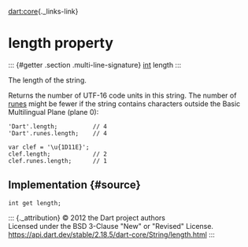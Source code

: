 [dart:core](../../dart-core/dart-core-library){._links-link}

length property
===============

::: {#getter .section .multi-line-signature}
[int](../int-class) length
:::

The length of the string.

Returns the number of UTF-16 code units in this string. The number of
[runes](runes) might be fewer if the string contains characters outside
the Basic Multilingual Plane (plane 0):

``` {.language-dart data-language="dart"}
'Dart'.length;          // 4
'Dart'.runes.length;    // 4

var clef = '\u{1D11E}';
clef.length;            // 2
clef.runes.length;      // 1
```

Implementation {#source}
--------------

``` {.language-dart data-language="dart"}
int get length;
```

::: {._attribution}
© 2012 the Dart project authors\
Licensed under the BSD 3-Clause \"New\" or \"Revised\" License.\
<https://api.dart.dev/stable/2.18.5/dart-core/String/length.html>
:::
